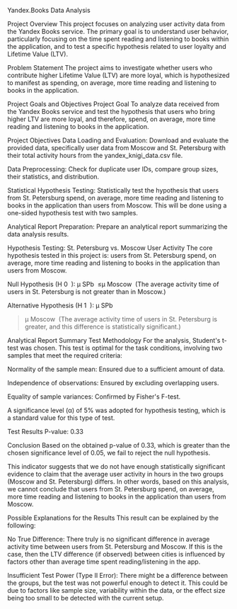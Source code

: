 Yandex.Books Data Analysis

Project Overview
This project focuses on analyzing user activity data from the Yandex Books service. The primary goal is to understand user behavior, particularly focusing on the time spent reading and listening to books within the application, and to test a specific hypothesis related to user loyalty and Lifetime Value (LTV).

Problem Statement
The project aims to investigate whether users who contribute higher Lifetime Value (LTV) are more loyal, which is hypothesized to manifest as spending, on average, more time reading and listening to books in the application.

Project Goals and Objectives
Project Goal
To analyze data received from the Yandex Books service and test the hypothesis that users who bring higher LTV are more loyal, and therefore, spend, on average, more time reading and listening to books in the application.

Project Objectives
Data Loading and Evaluation: Download and evaluate the provided data, specifically user data from Moscow and St. Petersburg with their total activity hours from the yandex_knigi_data.csv file.

Data Preprocessing: Check for duplicate user IDs, compare group sizes, their statistics, and distribution.

Statistical Hypothesis Testing: Statistically test the hypothesis that users from St. Petersburg spend, on average, more time reading and listening to books in the application than users from Moscow. This will be done using a one-sided hypothesis test with two samples.

Analytical Report Preparation: Prepare an analytical report summarizing the data analysis results.

Hypothesis Testing: St. Petersburg vs. Moscow User Activity
The core hypothesis tested in this project is: users from St. Petersburg spend, on average, more time reading and listening to books in the application than users from Moscow.

Null Hypothesis (H 
0
​
 ): μ 
SPb
​
 ≤μ 
Moscow
​
  (The average activity time of users in St. Petersburg is not greater than in Moscow.)

Alternative Hypothesis (H 
1
​
 ): μ 
SPb
​
 >μ 
Moscow
​
  (The average activity time of users in St. Petersburg is greater, and this difference is statistically significant.)

Analytical Report Summary
Test Methodology
For the analysis, Student's t-test was chosen. This test is optimal for the task conditions, involving two samples that meet the required criteria:

Normality of the sample mean: Ensured due to a sufficient amount of data.

Independence of observations: Ensured by excluding overlapping users.

Equality of sample variances: Confirmed by Fisher's F-test.

A significance level (α) of 5% was adopted for hypothesis testing, which is a standard value for this type of test.

Test Results
P-value: 0.33

Conclusion
Based on the obtained p-value of 0.33, which is greater than the chosen significance level of 0.05, we fail to reject the null hypothesis.

This indicator suggests that we do not have enough statistically significant evidence to claim that the average user activity in hours in the two groups (Moscow and St. Petersburg) differs. In other words, based on this analysis, we cannot conclude that users from St. Petersburg spend, on average, more time reading and listening to books in the application than users from Moscow.

Possible Explanations for the Results
This result can be explained by the following:

No True Difference: There truly is no significant difference in average activity time between users from St. Petersburg and Moscow. If this is the case, then the LTV difference (if observed) between cities is influenced by factors other than average time spent reading/listening in the app.

Insufficient Test Power (Type II Error): There might be a difference between the groups, but the test was not powerful enough to detect it. This could be due to factors like sample size, variability within the data, or the effect size being too small to be detected with the current setup.